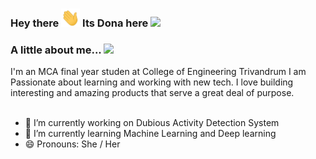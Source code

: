 ### Hey there <img src="https://raw.githubusercontent.com/ABSphreak/ABSphreak/master/gifs/Hi.gif" width="30px"> Its Dona here <img src="https://emojis.slackmojis.com/emojis/images/1531849430/4246/blob-sunglasses.gif?1531849430" width="30px">
  ### A little about me...  <img src="https://media.giphy.com/media/VgCDAzcKvsR6OM0uWg/giphy.gif" width="50"> 
I'm an MCA final year studen at College of Engineering Trivandrum I am Passionate about learning and working with new tech. I love building interesting and amazing products that serve a great deal of purpose. <br/><br/>

  - 🔭 I’m currently working on Dubious Activity Detection System
  - 🌱 I’m currently learning Machine Learning and Deep learning
  - 😄 Pronouns: She / Her
  
